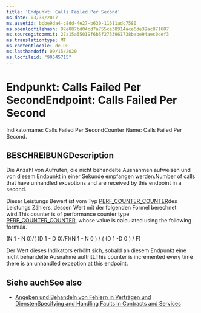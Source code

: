 ```yaml
---
title: 'Endpunkt: Calls Failed Per Second'
ms.date: 03/30/2017
ms.assetid: bcbe9da4-c8dd-4e27-b630-11611adc7580
ms.openlocfilehash: 97e887bd04cd7a755ce38914ace6de39ac871687
ms.sourcegitcommit: 27a15a55019f6b5f2733961738babe94aec0def3
ms.translationtype: MT
ms.contentlocale: de-DE
ms.lasthandoff: 09/15/2020
ms.locfileid: "90545715"
---
```

# <a name="endpoint-calls-failed-per-second"></a><span data-ttu-id="60841-102">Endpunkt: Calls Failed Per Second</span><span class="sxs-lookup"><span data-stu-id="60841-102">Endpoint: Calls Failed Per Second</span></span>
<span data-ttu-id="60841-103">Indikatorname: Calls Failed Per Second</span><span class="sxs-lookup"><span data-stu-id="60841-103">Counter Name: Calls Failed Per Second.</span></span>  
  
## <a name="description"></a><span data-ttu-id="60841-104">BESCHREIBUNG</span><span class="sxs-lookup"><span data-stu-id="60841-104">Description</span></span>  
 <span data-ttu-id="60841-105">Die Anzahl von Aufrufen, die nicht behandelte Ausnahmen aufweisen und von diesem Endpunkt in einer Sekunde empfangen werden.</span><span class="sxs-lookup"><span data-stu-id="60841-105">Number of calls that have unhandled exceptions and are received by this endpoint in a second.</span></span>  
  
 <span data-ttu-id="60841-106">Dieser Leistungs Bewert ist vom Typ [PERF_COUNTER_COUNTER](/previous-versions/windows/it-pro/windows-server-2003/cc740048(v=ws.10))des Leistungs Zählers, dessen Wert mit der folgenden Formel berechnet wird.</span><span class="sxs-lookup"><span data-stu-id="60841-106">This counter is of performance counter type [PERF_COUNTER_COUNTER](/previous-versions/windows/it-pro/windows-server-2003/cc740048(v=ws.10)), whose value is calculated using the following formula.</span></span>  
  
 <span data-ttu-id="60841-107">(N 1 - N 0)/( (D 1 - D 0)/F)</span><span class="sxs-lookup"><span data-stu-id="60841-107">(N 1 - N 0 ) / ( (D 1 -D 0 ) / F)</span></span>  
  
 <span data-ttu-id="60841-108">Der Wert dieses Indikators erhöht sich, sobald an diesem Endpunkt eine nicht behandelte Ausnahme auftritt.</span><span class="sxs-lookup"><span data-stu-id="60841-108">This counter is incremented every time there is an unhandled exception at this endpoint.</span></span>  
  
## <a name="see-also"></a><span data-ttu-id="60841-109">Siehe auch</span><span class="sxs-lookup"><span data-stu-id="60841-109">See also</span></span>

- [<span data-ttu-id="60841-110">Angeben und Behandeln von Fehlern in Verträgen und Diensten</span><span class="sxs-lookup"><span data-stu-id="60841-110">Specifying and Handling Faults in Contracts and Services</span></span>](../../specifying-and-handling-faults-in-contracts-and-services.md)
